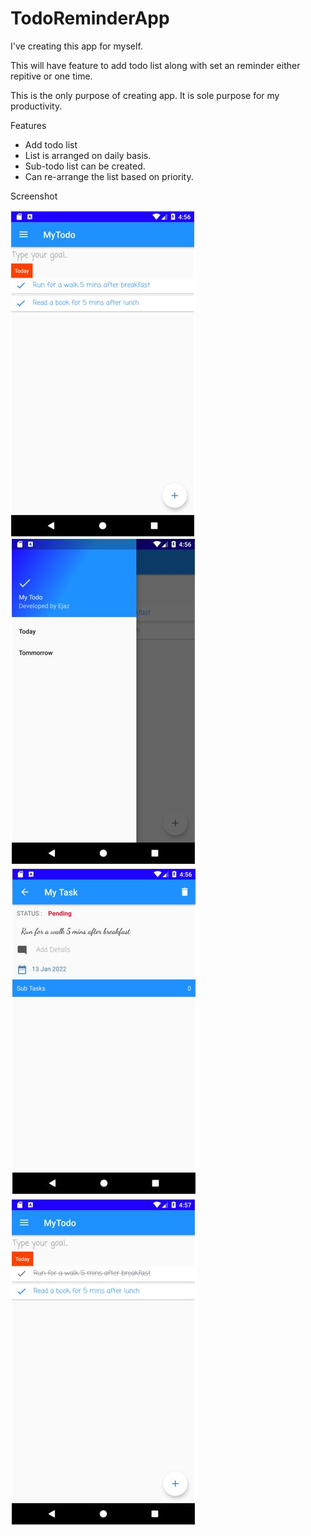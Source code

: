 # TodoReminderApp
I've creating this app for myself. 

This will have feature to add todo list along with set an reminder either repitive or one time.

This is the only purpose of creating app.
It is sole purpose for my productivity.

Features
* Add todo list
* List is arranged on daily basis.
* Sub-todo list can be created.
* Can re-arrange the list based on priority.

Screenshot


<img src="screenshots/Capture1.JPG?raw=true"> 
<img src="screenshots/Capture2.JPG?raw=true"> 
<img src="screenshots/Capture3.JPG?raw=true"> 
<img src="screenshots/Capture4.JPG?raw=true"> 
